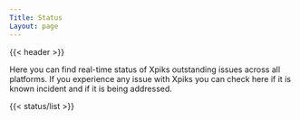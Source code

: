 ```yaml
---
Title: Status
Layout: page
---
```


{{< header >}}
<div class="row">
  <div class="small-12">
    <div class="single-post">
      <div class="post-item">
          <div class="post-content">
              <p class="status-header">Here you can find real-time status of Xpiks outstanding issues  across all platforms. If you experience any issue with Xpiks you can check here if it is known incident and if it is being addressed.</p>
              {{< status/list >}}
        </div>
      </div>
    </div>
  </div>
</div>